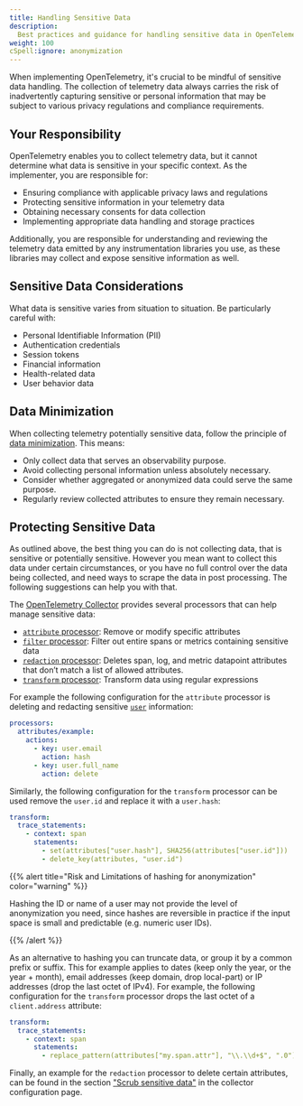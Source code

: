 ```yaml
---
title: Handling Sensitive Data
description:
  Best practices and guidance for handling sensitive data in OpenTelemetry
weight: 100
cSpell:ignore: anonymization
---
```


When implementing OpenTelemetry, it's crucial to be mindful of sensitive data
handling. The collection of telemetry data always carries the risk of
inadvertently capturing sensitive or personal information that may be subject to
various privacy regulations and compliance requirements.

## Your Responsibility

OpenTelemetry enables you to collect telemetry data, but it cannot determine
what data is sensitive in your specific context. As the implementer, you are
responsible for:

- Ensuring compliance with applicable privacy laws and regulations
- Protecting sensitive information in your telemetry data
- Obtaining necessary consents for data collection
- Implementing appropriate data handling and storage practices

Additionally, you are responsible for understanding and reviewing the telemetry
data emitted by any instrumentation libraries you use, as these libraries may
collect and expose sensitive information as well.

## Sensitive Data Considerations

What data is sensitive varies from situation to situation. Be particularly
careful with:

- Personal Identifiable Information (PII)
- Authentication credentials
- Session tokens
- Financial information
- Health-related data
- User behavior data

## Data Minimization

When collecting telemetry potentially sensitive data, follow the principle of
[data minimization](https://en.wikipedia.org/wiki/Data_minimization). This
means:

- Only collect data that serves an observability purpose.
- Avoid collecting personal information unless absolutely necessary.
- Consider whether aggregated or anonymized data could serve the same purpose.
- Regularly review collected attributes to ensure they remain necessary.

## Protecting Sensitive Data

As outlined above, the best thing you can do is not collecting data, that is
sensitive or potentially sensitive. However you mean want to collect this data
under certain circumstances, or you have no full control over the data being
collected, and need ways to scrape the data in post processing. The following
suggestions can help you with that.

The [OpenTelemetry Collector](/docs/collector) provides several processors that
can help manage sensitive data:

- [`attribute` processor](https://github.com/open-telemetry/opentelemetry-collector-contrib/tree/main/processor/attributesprocessor):
  Remove or modify specific attributes
- [`filter` processor](https://github.com/open-telemetry/opentelemetry-collector-contrib/tree/main/processor/filterprocessor):
  Filter out entire spans or metrics containing sensitive data
- [`redaction` processor](https://github.com/open-telemetry/opentelemetry-collector-contrib/tree/main/processor/redactionprocessor):
  Deletes span, log, and metric datapoint attributes that don’t match a list of
  allowed attributes.
- [`transform` processor](https://github.com/open-telemetry/opentelemetry-collector-contrib/tree/main/processor/transformprocessor):
  Transform data using regular expressions

For example the following configuration for the `attribute` processor is
deleting and redacting sensitive
[`user`](/docs/specs/semconv/attributes-registry/user/#user-hash) information:

```yaml
processors:
  attributes/example:
    actions:
      - key: user.email
        action: hash
      - key: user.full_name
        action: delete
```

Similarly, the following configuration for the `transform` processor can be used
remove the `user.id` and replace it with a `user.hash`:

```yaml
transform:
  trace_statements:
    - context: span
      statements:
        - set(attributes["user.hash"], SHA256(attributes["user.id"]))
        - delete_key(attributes, "user.id")
```

{{% alert title="Risk and Limitations of hashing for anonymization" color="warning" %}}

Hashing the ID or name of a user may not provide the level of anonymization you
need, since hashes are reversible in practice if the input space is small and
predictable (e.g. numeric user IDs).

{{% /alert %}}

As an alternative to hashing you can truncate data, or group it by a common
prefix or suffix. This for example applies to dates (keep only the year, or the
year + month), email addresses (keep domain, drop local-part) or IP addresses
(drop the last octet of IPv4). For example, the following configuration for the
`transform` processor drops the last octet of a `client.address` attribute:

```yaml
transform:
  trace_statements:
    - context: span
      statements:
        - replace_pattern(attributes["my.span.attr"], "\\.\\d+$", ".0")
```

Finally, an example for the `redaction` processor to delete certain attributes,
can be found in the section
["Scrub sensitive data"](/docs/security/config-best-practices/#scrub-sensitive-data)
in the collector configuration page.

